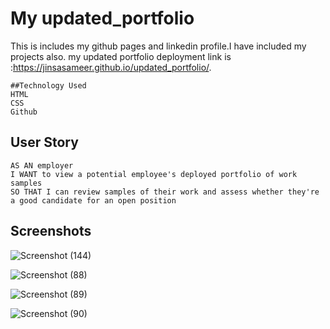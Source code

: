#  My updated_portfolio



This is includes my github pages and linkedin profile.I have included my projects also.
my updated portfolio deployment link is :https://jinsasameer.github.io/updated_portfolio/.
```
##Technology Used
HTML
CSS
Github
```
## User Story

```
AS AN employer
I WANT to view a potential employee's deployed portfolio of work samples
SO THAT I can review samples of their work and assess whether they're a good candidate for an open position
```


## Screenshots
![Screenshot (144)](https://user-images.githubusercontent.com/101385521/187091709-5b37dca6-7a29-4502-b088-67bf2e1850ac.png)


![Screenshot (88)](https://user-images.githubusercontent.com/101385521/180586451-51c692e6-e3be-4ced-a9fc-0aef6cd80aba.png)

![Screenshot (89)](https://user-images.githubusercontent.com/101385521/180586461-e3a1db86-7fbc-4b3c-95ac-05a5d86c574b.png)

![Screenshot (90)](https://user-images.githubusercontent.com/101385521/180586469-e4dc493d-a23e-4e34-865b-1b909a4860a4.png)





